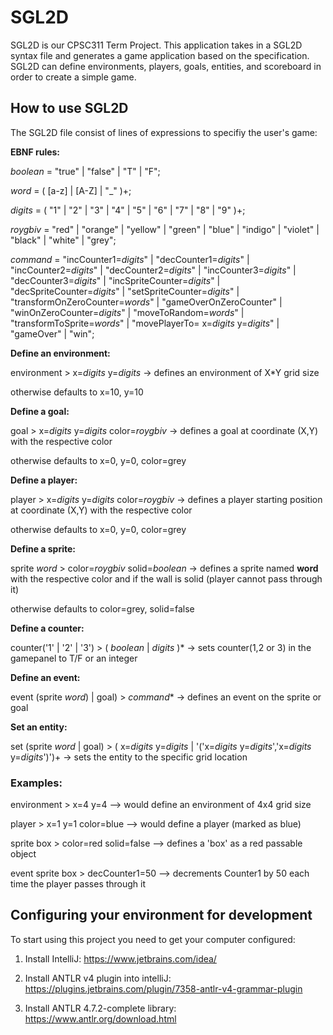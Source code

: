 # SGL2D

SGL2D is our CPSC311 Term Project. This application takes in a SGL2D syntax file and generates a game application based on the specification. SGL2D can define environments, players, goals, entities, and scoreboard in order to create a simple game.

## How to use SGL2D

The SGL2D file consist of lines of expressions to specifiy the user's game:

**EBNF rules:**

*boolean* = "true" | "false" | "T" | "F";

*word* = ( [a-z] | [A-Z] | "_" )+;

*digits* = ( "1" | "2" | "3" | "4" | "5" | "6" | "7" | "8" | "9" )+;

*roygbiv* = "red" | "orange" | "yellow" | "green" | "blue" | "indigo" | "violet" | "black" | "white" | "grey";

*command* = "incCounter1=*digits*" |
			"decCounter1=*digits*" |
			"incCounter2=*digits*" |
			"decCounter2=*digits*" |
			"incCounter3=*digits*" |
			"decCounter3=*digits*" |
			"incSpriteCounter=*digits*" |
			"decSpriteCounter=*digits*" |
			"setSpriteCounter=*digits*" |
			"transformOnZeroCounter=*words*" |
			"gameOverOnZeroCounter" |
			"winOnZeroCounter=*digits*" |
			"moveToRandom=*words*" |
			"transformToSprite=*words*" |
			"movePlayerTo= x=*digits* y=*digits*" |
			"gameOver" |
			"win";
			

**Define an environment:**

environment > x=*digits* y=*digits* -> defines an environment of X*Y grid size

otherwise defaults to x=10, y=10


**Define a goal:**

goal > x=*digits* y=*digits* color=*roygbiv* -> defines a goal at coordinate (X,Y) with the respective color

otherwise defaults to x=0, y=0, color=grey



**Define a player:**

player > x=*digits* y=*digits* color=*roygbiv* -> defines a player starting position at coordinate (X,Y) with the respective color

otherwise defaults to x=0, y=0, color=grey



**Define a sprite:**

sprite *word* > color=*roygbiv* solid=*boolean* -> defines a sprite named **word** with the respective color and if the wall is solid (player cannot pass through it)

otherwise defaults to color=grey, solid=false



**Define a counter:**

counter('1' | '2' | '3') > ( *boolean* | *digits* )* -> sets counter(1,2 or 3) in the gamepanel to T/F or an integer



**Define an event:**

event (sprite *word*) | goal) > *command** -> defines an event on the sprite or goal



**Set an entity:**

set (sprite *word* | goal) >  ( x=*digits* y=*digits* | '('x=*digits* y=*digits*','x=*digits* y=*digits*')')+ -> sets the entity to the specific grid location



### Examples:

environment > x=4 y=4   --> would define an environment of 4x4 grid size

player > x=1 y=1 color=blue  --> would define a player (marked as blue)

sprite box > color=red solid=false  --> defines a 'box' as a red passable object

event sprite box > decCounter1=50  --> decrements Counter1 by 50 each time the player passes through it


## Configuring your environment for development

To start using this project you need to get your computer configured:

1. Install IntelliJ: https://www.jetbrains.com/idea/

2. Install ANTLR v4 plugin into intelliJ: https://plugins.jetbrains.com/plugin/7358-antlr-v4-grammar-plugin

3. Install ANTLR 4.7.2-complete library: https://www.antlr.org/download.html

##
